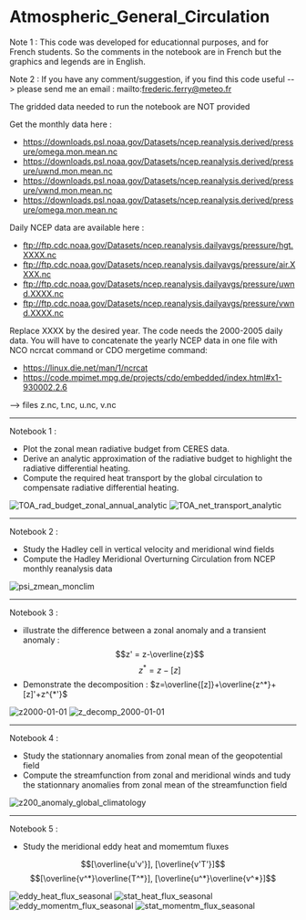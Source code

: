 # Atmospheric_General_Circulation

Note 1 : This code was developed for educationnal purposes, and for French students. So the comments in the notebook are in French but the graphics and legends are in English.

Note 2 : If you have any comment/suggestion, if you find this code useful --> please send me an email : mailto:frederic.ferry@meteo.fr

The gridded data needed to run the notebook are NOT provided

Get the monthly data here :
- https://downloads.psl.noaa.gov/Datasets/ncep.reanalysis.derived/pressure/omega.mon.mean.nc
- https://downloads.psl.noaa.gov/Datasets/ncep.reanalysis.derived/pressure/uwnd.mon.mean.nc
- https://downloads.psl.noaa.gov/Datasets/ncep.reanalysis.derived/pressure/vwnd.mon.mean.nc
- https://downloads.psl.noaa.gov/Datasets/ncep.reanalysis.derived/pressure/omega.mon.mean.nc

Daily NCEP data are available here :
- ftp://ftp.cdc.noaa.gov/Datasets/ncep.reanalysis.dailyavgs/pressure/hgt.XXXX.nc
- ftp://ftp.cdc.noaa.gov/Datasets/ncep.reanalysis.dailyavgs/pressure/air.XXXX.nc
- ftp://ftp.cdc.noaa.gov/Datasets/ncep.reanalysis.dailyavgs/pressure/uwnd.XXXX.nc
- ftp://ftp.cdc.noaa.gov/Datasets/ncep.reanalysis.dailyavgs/pressure/vwnd.XXXX.nc

Replace XXXX by the desired year. The code needs the 2000-2005 daily data. You will have to concatenate the yearly NCEP data in one file with NCO ncrcat command or CDO mergetime command:
- https://linux.die.net/man/1/ncrcat
- https://code.mpimet.mpg.de/projects/cdo/embedded/index.html#x1-930002.2.6

--> files z.nc, t.nc, u.nc, v.nc

--------------------------------------------------------------------------------------------------------------------------------------------------


Notebook 1 :
- Plot the zonal mean radiative budget from CERES data.
- Derive an analytic approximation of the radiative budget to highlight the radiative differential heating.
- Compute the required heat transport by the global circulation to compensate radiative differential heating.

![TOA_rad_budget_zonal_annual_analytic](https://user-images.githubusercontent.com/76565450/196165672-c83ad076-ba6a-4d8d-8cfe-d072f65c5645.png)
![TOA_net_transport_analytic](https://user-images.githubusercontent.com/76565450/196167592-85b7adb2-03a3-4783-b2f7-99496103b92b.png)

--------------------------------------------------------------------------------------------------------------------------------------------------


Notebook 2 : 
- Study the Hadley cell in vertical velocity and meridional wind fields
- Compute the Hadley Meridional Overturning Circulation from NCEP monthly reanalysis data

![psi_zmean_monclim](https://user-images.githubusercontent.com/76565450/162641912-96dcc725-e629-459b-b416-d241c12bb801.gif)

--------------------------------------------------------------------------------------------------------------------------------------------------

Notebook 3 :
- illustrate the difference between a zonal anomaly and a transient anomaly :
$$z' = z-\overline{z}$$
$$z^* = z-[z]$$
- Demonstrate the decomposition :
$z=\overline{[z]}+\overline{z^*}+[z]'+z^{*'}$

![z2000-01-01](https://user-images.githubusercontent.com/76565450/196167872-c1cd4759-6bf6-4681-8480-13b22daa5325.png)
![z_decomp_2000-01-01](https://user-images.githubusercontent.com/76565450/196167883-4750ce04-0580-4cc9-8df1-a057ff62acd7.png)

--------------------------------------------------------------------------------------------------------------------------------------------------

Notebook 4 :
- Study the stationnary anomalies from zonal mean of the geopotential field
- Compute the streamfunction from zonal and meridional winds and tudy the stationnary anomalies from zonal mean of the streamfunction field

![z200_anomaly_global_climatology](https://user-images.githubusercontent.com/76565450/196167942-8cd81b58-c99e-422f-b229-dd150872a793.png)

--------------------------------------------------------------------------------------------------------------------------------------------------

Notebook 5 :
- Study the meridional eddy heat and momemtum fluxes

$$[\overline{u'v'}], [\overline{v'T'}]$$
$$[\overline{v^*}\overline{T^*}], [\overline{u^*}\overline{v^*}]$$


![eddy_heat_flux_seasonal](https://user-images.githubusercontent.com/76565450/196168239-5b948a2a-1a7d-4368-aad5-27ee1bbfa606.png)
![stat_heat_flux_seasonal](https://user-images.githubusercontent.com/76565450/196168311-e9e6d188-8143-4fe0-afca-a5a7d3327e19.png)
![eddy_momentm_flux_seasonal](https://user-images.githubusercontent.com/76565450/196168253-ab04136d-260e-42ae-881a-172a7a1e7b52.png)
![stat_momentm_flux_seasonal](https://user-images.githubusercontent.com/76565450/196168337-e40a4a48-e204-4817-906b-51bc5b275eca.png)



